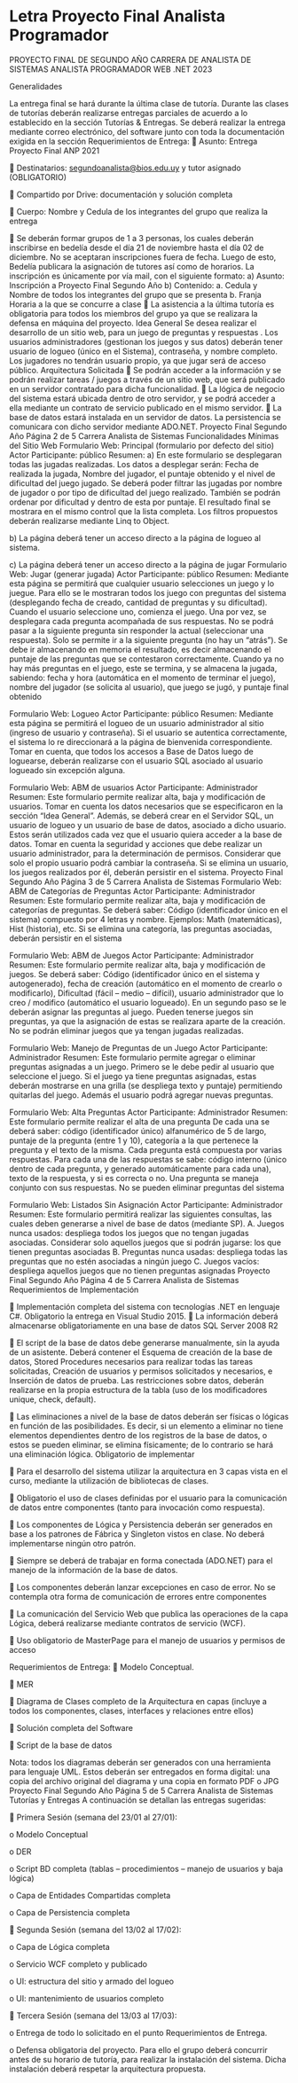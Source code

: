 # Letra Proyecto Final Analista Programador

PROYECTO FINAL DE SEGUNDO AÑO
CARRERA DE ANALISTA DE SISTEMAS
ANALISTA PROGRAMADOR WEB .NET 2023

Generalidades

La entrega final se hará durante la última clase de tutoría. Durante las clases de tutorías deberán
realizarse entregas parciales de acuerdo a lo establecido en la sección Tutorías & Entregas.
Se deberá realizar la entrega mediante correo electrónico, del software junto con toda la
documentación exigida en la sección Requerimientos de Entrega:
 Asunto: Entrega Proyecto Final ANP 2021

 Destinatarios: segundoanalista@bios.edu.uy y tutor asignado (OBLIGATORIO)

 Compartido por Drive: documentación y solución completa

 Cuerpo: Nombre y Cedula de los integrantes del grupo que realiza la entrega

 Se deberán formar grupos de 1 a 3 personas, los cuales deberán inscribirse en bedelía
desde el día 21 de noviembre hasta el día 02 de diciembre. No se aceptaran
inscripciones fuera de fecha. Luego de esto, Bedelía publicara la asignación de tutores así
como de horarios. La inscripción es únicamente por vía mail, con el siguiente formato:
a) Asunto: Inscripción a Proyecto Final Segundo Año
b) Contenido:
a. Cedula y Nombre de todos los integrantes del grupo que se presenta
b. Franja Horaria a la que se concurre a clase
 La asistencia a la última tutoría es obligatoria para todos los miembros del grupo ya que se
realizara la defensa en máquina del proyecto.
Idea General
Se desea realizar el desarrollo de un sitio web, para un juego de preguntas y respuestas
.
Los usuarios administradores (gestionan los juegos y sus datos) deberán tener usuario de logueo
(único en el Sistema), contraseña, y nombre completo. Los jugadores no tendrán usuario propio, ya
que jugar será de acceso público.
Arquitectura Solicitada
 Se podrán acceder a la información y se podrán realizar tareas / juegos a través de un sitio web,
que será publicado en un servidor contratado para dicha funcionalidad.
 La lógica de negocio del sistema estará ubicada dentro de otro servidor, y se podrá acceder a ella
mediante un contrato de servicio publicado en el mismo servidor.
 La base de datos estará instalada en un servidor de datos. La persistencia se comunicara con
dicho servidor mediante ADO.NET.
Proyecto Final Segundo Año Página 2 de 5 Carrera Analista de Sistemas
Funcionalidades Mínimas del Sitio Web
Formulario Web: Principal (formulario por defecto del sitio)
Actor Participante: público
Resumen:
a) En este formulario se desplegaran todas las jugadas realizadas. Los datos a desplegar serán:
Fecha de realizada la jugada, Nombre del jugador, el puntaje obtenido y el nivel de dificultad del
juego jugado. Se deberá poder filtrar las jugadas por nombre de jugador o por tipo de dificultad
del juego realizado. También se podrán ordenar por dificultad y dentro de esta por puntaje. El
resultado final se mostrara en el mismo control que la lista completa. Los filtros propuestos
deberán realizarse mediante Linq to Object.

b) La página deberá tener un acceso directo a la página de logueo al sistema.

c) La página deberá tener un acceso directo a la página de jugar
Formulario Web: Jugar (generar jugada)
Actor Participante: público
Resumen: Mediante esta página se permitirá que cualquier usuario selecciones un juego y lo juegue.
Para ello se le mostraran todos los juego con preguntas del sistema (desplegando fecha de creado,
cantidad de preguntas y su dificultad). Cuando el usuario seleccione uno, comienza el juego. Una por
vez, se desplegara cada pregunta acompañada de sus respuestas. No se podrá pasar a la siguiente
pregunta sin responder la actual (seleccionar una respuesta). Solo se permite ir a la siguiente pregunta
(no hay un “atrás”). Se debe ir almacenando en memoria el resultado, es decir almacenando el puntaje
de las preguntas que se contestaron correctamente. Cuando ya no hay más preguntas en el juego, este se
termina, y se almacena la jugada, sabiendo: fecha y hora (automática en el momento de terminar el
juego), nombre del jugador (se solicita al usuario), que juego se jugó, y puntaje final obtenido

Formulario Web: Logueo
Actor Participante: público
Resumen: Mediante esta página se permitirá el logueo de un usuario administrador al sitio (ingreso de
usuario y contraseña). Si el usuario se autentica correctamente, el sistema lo re direccionará a la página
de bienvenida correspondiente. Tomar en cuenta, que todos los accesos a Base de Datos luego de
loguearse, deberán realizarse con el usuario SQL asociado al usuario logueado sin excepción
alguna.

Formulario Web: ABM de usuarios
Actor Participante: Administrador
Resumen: Este formulario permite realizar alta, baja y modificación de usuarios. Tomar en cuenta los
datos necesarios que se especificaron en la sección “Idea General”. Además, se deberá crear en el
Servidor SQL, un usuario de logueo y un usuario de base de datos, asociado a dicho usuario. Estos
serán utilizados cada vez que el usuario quiera acceder a la base de datos. Tomar en cuenta la seguridad
y acciones que debe realizar un usuario administrador, para la determinación de permisos. Considerar
que solo el propio usuario podrá cambiar la contraseña. Si se elimina un usuario, los juegos
realizados por él, deberán persistir en el sistema.
Proyecto Final Segundo Año Página 3 de 5 Carrera Analista de Sistemas
Formulario Web: ABM de Categorías de Preguntas
Actor Participante: Administrador
Resumen: Este formulario permite realizar alta, baja y modificación de categorías de preguntas. Se
deberá saber: Código (identificador único en el sistema) compuesto por 4 letras y nombre. Ejemplos:
Math (matemáticas), Hist (historia), etc. Si se elimina una categoría, las preguntas asociadas, deberán
persistir en el sistema

Formulario Web: ABM de Juegos
Actor Participante: Administrador
Resumen: Este formulario permite realizar alta, baja y modificación de juegos. Se deberá saber: Código
(identificador único en el sistema y autogenerado), fecha de creación (automático en el momento de
crearlo o modificarlo), Dificultad (fácil – medio – difícil), usuario administrador que lo creo / modifico
(automático el usuario logueado). En un segundo paso se le deberán asignar las preguntas al juego.
Pueden tenerse juegos sin preguntas, ya que la asignación de estas se realizara aparte de la creación. No
se podrán eliminar juegos que ya tengan jugadas realizadas.

Formulario Web: Manejo de Preguntas de un Juego
Actor Participante: Administrador
Resumen: Este formulario permite agregar o eliminar preguntas asignadas a un juego. Primero se le
debe pedir al usuario que seleccione el juego. Si el juego ya tiene preguntas asignadas, estas deberán
mostrarse en una grilla (se despliega texto y puntaje) permitiendo quitarlas del juego. Además el usuario
podrá agregar nuevas preguntas.

Formulario Web: Alta Preguntas
Actor Participante: Administrador
Resumen: Este formulario permite realizar el alta de una pregunta De cada una se deberá saber: código
(identificador único) alfanumérico de 5 de largo, puntaje de la pregunta (entre 1 y 10), categoría a la que
pertenece la pregunta y el texto de la misma. Cada pregunta está compuesta por varias respuestas.
Para cada una de las respuestas se sabe: código interno (único dentro de cada pregunta, y generado
automáticamente para cada una), texto de la respuesta, y si es correcta o no. Una pregunta se maneja
conjunto con sus respuestas. No se pueden eliminar preguntas del sistema

Formulario Web: Listados Sin Asignación
Actor Participante: Administrador
Resumen: Este formulario permitirá realizar las siguientes consultas, las cuales deben generarse a nivel
de base de datos (mediante SP).
A. Juegos nunca usados: despliega todos los juegos que no tengan jugadas asociadas. Considerar
solo aquellos juegos que si podrán jugarse: los que tienen preguntas asociadas
B. Preguntas nunca usadas: despliega todas las preguntas que no estén asociadas a ningún juego
C. Juegos vacíos: despliega aquellos juegos que no tienen preguntas asignadas
Proyecto Final Segundo Año Página 4 de 5 Carrera Analista de Sistemas
Requerimientos de Implementación

 Implementación completa del sistema con tecnologías .NET en lenguaje C#. Obligatorio la
entrega en Visual Studio 2015.
 La información deberá almacenarse obligatoriamente en una base de datos SQL Server 2008
R2

 El script de la base de datos debe generarse manualmente, sin la ayuda de un asistente. Deberá
contener el Esquema de creación de la base de datos, Stored Procedures necesarios para
realizar todas las tareas solicitadas, Creación de usuarios y permisos solicitados y necesarios,
e Inserción de datos de prueba. Las restricciones sobre datos, deberán realizarse en la propia
estructura de la tabla (uso de los modificadores unique, check, default).

 Las eliminaciones a nivel de la base de datos deberán ser físicas o lógicas en función de las
posibilidades. Es decir, si un elemento a eliminar no tiene elementos dependientes dentro de los
registros de la base de datos, o estos se pueden eliminar, se elimina físicamente; de lo contrario
se hará una eliminación lógica. Obligatorio de implementar

 Para el desarrollo del sistema utilizar la arquitectura en 3 capas vista en el curso, mediante la
utilización de bibliotecas de clases.

 Obligatorio el uso de clases definidas por el usuario para la comunicación de datos entre
componentes (tanto para invocación como respuesta).

 Los componentes de Lógica y Persistencia deberán ser generados en base a los patrones de
Fábrica y Singleton vistos en clase. No deberá implementarse ningún otro patrón.

 Siempre se deberá de trabajar en forma conectada (ADO.NET) para el manejo de la
información de la base de datos.

 Los componentes deberán lanzar excepciones en caso de error. No se contempla otra forma de
comunicación de errores entre componentes

 La comunicación del Servicio Web que publica las operaciones de la capa Lógica, deberá
realizarse mediante contratos de servicio (WCF).

 Uso obligatorio de MasterPage para el manejo de usuarios y permisos de acceso

Requerimientos de Entrega:
 Modelo Conceptual.

 MER

 Diagrama de Clases completo de la Arquitectura en capas (incluye a todos los componentes,
clases, interfaces y relaciones entre ellos)

 Solución completa del Software

 Script de la base de datos

Nota: todos los diagramas deberán ser generados con una herramienta para lenguaje UML. Estos deberán ser entregados
en forma digital: una copia del archivo original del diagrama y una copia en formato PDF o JPG
Proyecto Final Segundo Año Página 5 de 5 Carrera Analista de Sistemas
Tutorías y Entregas
A continuación se detallan las entregas sugeridas:

 Primera Sesión (semana del 23/01 al 27/01):

o Modelo Conceptual

o DER

o Script BD completa (tablas – procedimientos – manejo de usuarios y baja lógica)

o Capa de Entidades Compartidas completa

o Capa de Persistencia completa

 Segunda Sesión (semana del 13/02 al 17/02):

o Capa de Lógica completa

o Servicio WCF completo y publicado

o UI: estructura del sitio y armado del logueo

o UI: mantenimiento de usuarios completo

 Tercera Sesión (semana del 13/03 al 17/03):

o Entrega de todo lo solicitado en el punto Requerimientos de Entrega.

o Defensa obligatoria del proyecto. Para ello el grupo deberá concurrir antes de su horario
de tutoría, para realizar la instalación del sistema. Dicha instalación deberá respetar la
arquitectura propuesta. 

